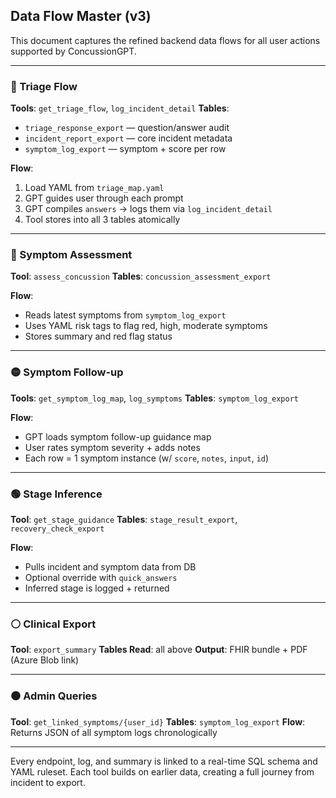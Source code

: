## Data Flow Master (v3)

This document captures the refined backend data flows for all user actions supported by ConcussionGPT.

---

### 🔵 Triage Flow
**Tools**: `get_triage_flow`, `log_incident_detail`
**Tables**:
- `triage_response_export` — question/answer audit
- `incident_report_export` — core incident metadata
- `symptom_log_export` — symptom + score per row

**Flow**:
1. Load YAML from `triage_map.yaml`
2. GPT guides user through each prompt
3. GPT compiles `answers` → logs them via `log_incident_detail`
4. Tool stores into all 3 tables atomically

---

### 🔴 Symptom Assessment
**Tool**: `assess_concussion`
**Tables**: `concussion_assessment_export`

**Flow**:
- Reads latest symptoms from `symptom_log_export`
- Uses YAML risk tags to flag red, high, moderate symptoms
- Stores summary and red flag status

---

### 🟡 Symptom Follow-up
**Tools**: `get_symptom_log_map`, `log_symptoms`
**Tables**: `symptom_log_export`

**Flow**:
- GPT loads symptom follow-up guidance map
- User rates symptom severity + adds notes
- Each row = 1 symptom instance (w/ `score`, `notes`, `input`, `id`)

---

### 🟢 Stage Inference
**Tool**: `get_stage_guidance`
**Tables**: `stage_result_export`, `recovery_check_export`

**Flow**:
- Pulls incident and symptom data from DB
- Optional override with `quick_answers`
- Inferred stage is logged + returned

---

### ⚪ Clinical Export
**Tool**: `export_summary`
**Tables Read**: all above
**Output**: FHIR bundle + PDF (Azure Blob link)

---

### ⚫ Admin Queries
**Tool**: `get_linked_symptoms/{user_id}`
**Tables**: `symptom_log_export`
**Flow**: Returns JSON of all symptom logs chronologically

---

Every endpoint, log, and summary is linked to a real-time SQL schema and YAML ruleset. Each tool builds on earlier data, creating a full journey from incident to export.